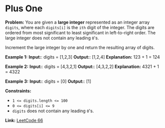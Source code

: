 # Plus One

**Problem:**
You are given a **large integer** represented as an integer array `digits`, where each `digits[i]` is the `ith` digit of the integer. The digits are ordered from most significant to least significant in left-to-right order. The large integer does not contain any leading `0`'s.

Increment the large integer by one and return the resulting array of digits.

**Example 1:**
**Input:**: digits = [1,2,3]
**Output:**: [1,2,4]
**Explanation:** 123 + 1 = 124

**Example 2:**
**Input:**: digits = [4,3,2,1]
**Output:**: [4,3,2,2]
**Explanation:** 4321 + 1 = 4322

**Example 3:**
**Input:**: digits = [0]
**Output:**: [1]

**Constraints:**
- `1 <= digits.length <= 100`
- `0 <= digits[i] <= 9`
- `digits` does not contain any leading `0`'s.

**Link:** [LeetCode 66](https://leetcode.com/problems/plus-one/)
